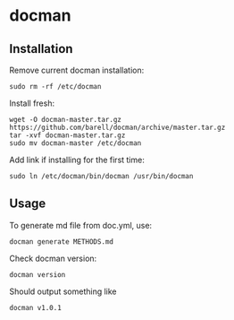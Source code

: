 # docman

## Installation

Remove current docman installation:
```
sudo rm -rf /etc/docman
```

Install fresh:
``` 
wget -O docman-master.tar.gz https://github.com/barell/docman/archive/master.tar.gz
tar -xvf docman-master.tar.gz
sudo mv docman-master /etc/docman
```

Add link if installing for the first time:
```
sudo ln /etc/docman/bin/docman /usr/bin/docman
```

## Usage

To generate md file from doc.yml, use:
```
docman generate METHODS.md
```

Check docman version:
```
docman version
```
Should output something like
```
docman v1.0.1
```